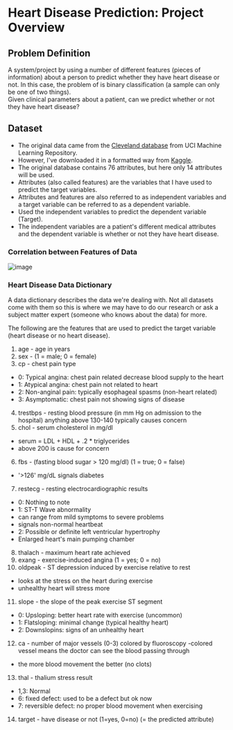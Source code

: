 # Heart Disease Prediction: Project Overview
## Problem Definition
A system/project by using a number of different features (pieces of information) about a person to predict whether they have heart disease or not. In this case, the problem of is binary classification (a sample can only be one of two things).<br>
Given clinical parameters about a patient, can we predict whether or not they have heart disease?<br>
## Dataset
- The original data came from the [Cleveland database](https://archive.ics.uci.edu/ml/datasets/heart+Disease) from UCI Machine Learning Repository.
- However, I've downloaded it in a formatted way from [Kaggle](https://www.kaggle.com/datasets/sumaiyatasmeem/heart-disease-classification-dataset).
- The original database contains 76 attributes, but here only 14 attributes will be used. 
- Attributes (also called features) are the variables that I have used to predict the target variables.
- Attributes and features are also referred to as independent variables and a target variable can be referred to as a dependent variable.
- Used the independent variables to predict the dependent variable (Target).
- The independent variables are a patient's different medical attributes and the dependent variable is whether or not they have heart disease.
### Correlation between Features of Data
![image](https://user-images.githubusercontent.com/115410634/204327791-7269ea18-dbf5-4705-adfd-e363d32b20cf.png)

### Heart Disease Data Dictionary
A data dictionary describes the data we're dealing with. Not all datasets come with them so this is where we may have to do our research or ask a subject matter expert (someone who knows about the data) for more.<br>

The following are the features that are used to predict the target variable (heart disease or no heart disease).<br>

1. age - age in years
2. sex - (1 = male; 0 = female)
3. cp - chest pain type
- 0: Typical angina: chest pain related decrease blood supply to the heart
- 1: Atypical angina: chest pain not related to heart
- 2: Non-anginal pain: typically esophageal spasms (non-heart related)
- 3: Asymptomatic: chest pain not showing signs of disease
4. trestbps - resting blood pressure (in mm Hg on admission to the hospital)
anything above 130-140 typically causes concern
5. chol - serum cholesterol in mg/dl
- serum = LDL + HDL + .2 * triglycerides
- above 200 is cause for concern
6. fbs - (fasting blood sugar > 120 mg/dl) (1 = true; 0 = false)
- '>126' mg/dL signals diabetes
7. restecg - resting electrocardiographic results
- 0: Nothing to note
- 1: ST-T Wave abnormality
- can range from mild symptoms to severe problems
- signals non-normal heartbeat
- 2: Possible or definite left ventricular hypertrophy
- Enlarged heart's main pumping chamber
8. thalach - maximum heart rate achieved
9. exang - exercise-induced angina (1 = yes; 0 = no)
10. oldpeak - ST depression induced by exercise relative to rest
- looks at the stress on the heart during exercise
- unhealthy heart will stress more
11. slope - the slope of the peak exercise ST segment
- 0: Upsloping: better heart rate with exercise (uncommon)
- 1: Flatsloping: minimal change (typical healthy heart)
- 2: Downslopins: signs of an unhealthy heart
12. ca - number of major vessels (0-3) colored by fluoroscopy
-colored vessel means the doctor can see the blood passing through
- the more blood movement the better (no clots)
13. thal - thalium stress result
- 1,3: Normal
- 6: fixed defect: used to be a defect but ok now
- 7: reversible defect: no proper blood movement when exercising
14. target - have disease or not (1=yes, 0=no) (= the predicted attribute)
